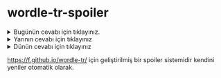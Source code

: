 # wordle-tr-spoiler

<details>
  <summary>Bugünün cevabı için tıklayınız.</summary>
  <br>
    <b> evren </b>
</details>

<details>
  <summary>Yarının cevabı için tıklayınız</summary>
  <br>
   <b> ibdai </b>
</details>

<details>
  <summary>Dünün cevabı için tıklayınız </summary>
  <br>
  <b> zevat </b>
</details>

https://f.github.io/wordle-tr/ için geliştirilmiş bir spoiler sistemidir kendini yeniler otomatik olarak.

